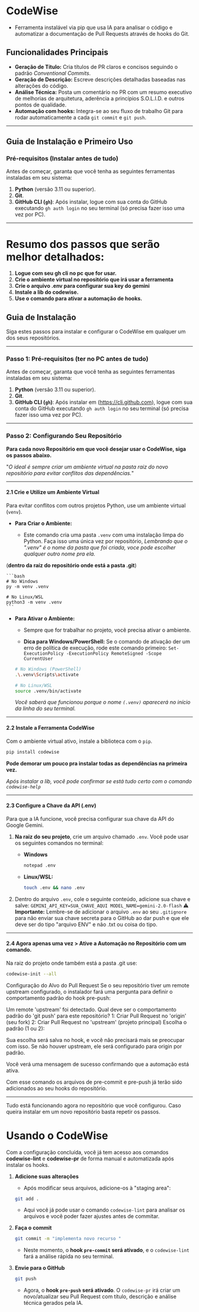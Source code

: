 #  CodeWise

* Ferramenta instalável via pip que usa IA para analisar o código e automatizar a documentação de Pull Requests através de hooks do Git.

## Funcionalidades Principais
- **Geração de Título:** Cria títulos de PR claros e concisos seguindo o padrão *Conventional Commits*.
- **Geração de Descrição:** Escreve descrições detalhadas baseadas nas alterações do código.
- **Análise Técnica:** Posta um comentário no PR com um resumo executivo de melhorias de arquitetura, aderência a princípios S.O.L.I.D. e outros pontos de qualidade.
- **Automação com hooks:** Integra-se ao seu fluxo de trabalho Git para rodar automaticamente a cada `git commit` e `git push`.

---

## Guia de Instalação e Primeiro Uso

### Pré-requisitos (Instalar antes de tudo)

Antes de começar, garanta que você tenha as seguintes ferramentas instaladas em seu sistema:

1.  **Python** (versão 3.11 ou superior).
2.  **Git**.
3.  **GitHub CLI (`gh`)**: Após instalar, logue com sua conta do GitHub executando `gh auth login` no seu terminal (só precisa fazer isso uma vez por PC).
---

# Resumo dos passos que serão melhor detalhados:

1. **Logue com seu gh cli no pc que for usar.**
2. **Crie o ambiente virtual no repositório que irá usar a ferramenta**
3. **Crie o arquivo .env para configurar sua key do gemini**
4. **Instale a lib do codewise.**
5. **Use o comando para ativar a automação de hooks.**
 


## Guia de Instalação 
Siga estes passos para instalar e configurar o CodeWise em qualquer um dos seus repositórios.

---

### Passo 1: Pré-requisitos (ter no PC antes de tudo)

Antes de começar, garanta que você tenha as seguintes ferramentas instaladas em seu sistema:

1.  **Python** (versão 3.11 ou superior).
2.  **Git**.
3.  **GitHub CLI (`gh`)**: Após instalar em (https://cli.github.com), logue com sua conta do GitHub executando `gh auth login` no seu terminal (só precisa fazer isso uma vez por PC).
---

### Passo 2: Configurando Seu Repositório

**Para cada novo Repositório em que você desejar usar o CodeWise, siga os passos abaixo.**
 
"*O ideal é sempre criar um ambiente virtual na pasta raiz do novo repositório para evitar conflitos das dependências.*"

---
#### 2.1 Crie e Utilize um Ambiente Virtual

Para evitar conflitos com outros projetos Python, use um ambiente virtual (`venv`).

* **Para Criar o Ambiente:**

    * Este comando cria uma pasta `.venv` com uma instalação limpa do Python. Faça isso uma única vez por repositório,
    *Lembrando que o ".venv" é o nome da pasta que foi criada, voce pode escolher qualquer outro nome pra ela.*
 

(**dentro da raíz do repositório onde está a pasta .git**)

    ```bash
    # No Windows
    py -m venv .venv
    
    # No Linux/WSL
    python3 -m venv .venv
    ```

* **Para Ativar o Ambiente:**

    * Sempre que for trabalhar no projeto, você precisa ativar o ambiente.

    * **Dica para Windows/PowerShell:** Se o comando de ativação der um erro de política de execução, rode este comando primeiro: `Set-ExecutionPolicy -ExecutionPolicy RemoteSigned -Scope CurrentUser`

    ```bash
    # No Windows (PowerShell)
    .\.venv\Scripts\activate
    
    # No Linux/WSL
    source .venv/bin/activate
    ```
    *Você saberá que funcionou porque o nome `(.venv)` aparecerá no início da linha do seu terminal.*
---
#### 2.2 Instale a Ferramenta CodeWise
Com o ambiente virtual ativo, instale a biblioteca com o `pip`.

```bash
pip install codewise
```
 **Pode demorar um pouco pra instalar todas as dependências na primeira vez.**


*Após instalar a lib, você pode confirmar se está tudo certo com o comando `codewise-help`*

---

#### 2.3 Configure a Chave da API (.env)
Para que a IA funcione, você precisa configurar sua chave da API do Google Gemini.

1.  **Na raiz do seu projeto**, crie um arquivo chamado `.env`. Você pode usar os seguintes comandos no terminal:

    * **Windows**
        ```bash
        notepad .env
        ```
    * **Linux/WSL:**
        ```bash
        touch .env && nano .env
        ```

2.  Dentro do arquivo `.env`, cole o seguinte conteúdo, adicione sua chave e salve:
        ```
        GEMINI_API_KEY=SUA_CHAVE_AQUI
        MODEL_NAME=gemini-2.0-flash
        ```
    ⚠️ **Importante:** Lembre-se de adicionar o arquivo `.env` ao seu `.gitignore` para não enviar sua chave secreta para o GitHub ao dar push e que ele deve ser do tipo "arquivo ENV" e não .txt ou coisa do tipo.

---

#### 2.4 Agora apenas uma vez > Ative a Automação no Repositório com um comando.
Na raiz do projeto onde também está a pasta .git use:

```bash
codewise-init --all
```
Configuração do Alvo do Pull Request
Se o seu repositório tiver um remote upstream configurado, o instalador fará uma pergunta para definir o comportamento padrão do hook pre-push:

 Um remote 'upstream' foi detectado.
Qual deve ser o comportamento padrão do 'git push' para este repositório?
1: Criar Pull Request no 'origin' (seu fork)
2: Criar Pull Request no 'upstream' (projeto principal)
Escolha o padrão (1 ou 2):

Sua escolha será salva no hook, e você não precisará mais se preocupar com isso. Se não houver upstream, ele será configurado para origin por padrão.

Você verá uma mensagem de sucesso confirmando que a automação está ativa.

Com esse comando os arquivos de pre-commit e pre-push já terão sido adicionados ao seu hooks do repositório.

---
Tudo está funcionando agora no repositório que você configurou.
Caso queira instalar em um novo repositório basta repetir os passos.

# Usando o CodeWise 
Com a configuração concluída, você já tem acesso aos comandos **codewise-lint** e **codewise-pr** de forma manual e automatizada após instalar os hooks.

1.  **Adicione suas alterações**

    * Após modificar seus arquivos, adicione-os à "staging area":
    ```bash
    git add .
    ```
    * Aqui você já pode usar o comando `codewise-lint` para analisar os arquivos e você poder fazer ajustes antes de commitar.

2.  **Faça o commit**
    ```bash
    git commit -m "implementa novo recurso "
    ```
    * Neste momento, o **hook `pre-commit` será ativado**, e o `codewise-lint` fará a análise rápida no seu terminal.

3.  **Envie para o GitHub**
    ```bash
    git push
    ```
    * Agora, o **hook `pre-push` será ativado**. O `codewise-pr` irá criar um novo/atualizar seu Pull Request com título, descrição e análise técnica gerados pela IA.